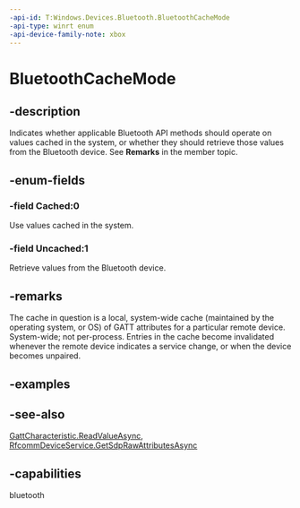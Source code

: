 ```yaml
---
-api-id: T:Windows.Devices.Bluetooth.BluetoothCacheMode
-api-type: winrt enum
-api-device-family-note: xbox
---
```


<!-- Enumeration syntax
public enum Windows.Devices.Bluetooth.BluetoothCacheMode : int
-->

# BluetoothCacheMode

## -description
Indicates whether applicable Bluetooth API methods should operate on values cached in the system, or whether they should retrieve those values from the Bluetooth device. See **Remarks** in the member topic.

## -enum-fields

### -field Cached:0
Use values cached in the system.

### -field Uncached:1
Retrieve values from the Bluetooth device.

## -remarks
The cache in question is a local, system-wide cache (maintained by the operating system, or OS) of GATT attributes for a particular remote device. System-wide; not per-process. Entries in the cache become invalidated whenever the remote device indicates a service change, or when the device becomes unpaired.

## -examples

## -see-also
[GattCharacteristic.ReadValueAsync](/uwp/api/windows.devices.bluetooth.genericattributeprofile.gattcharacteristic.readvalueasync), [RfcommDeviceService.GetSdpRawAttributesAsync](/uwp/api/windows.devices.bluetooth.rfcomm.rfcommdeviceservice.getsdprawattributesasync)

## -capabilities
bluetooth